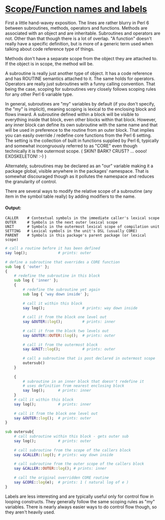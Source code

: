 [1]: https://rosettacode.org/wiki/Scope/Function_names_and_labels

# [Scope/Function names and labels][1]

First a little hand-wavey exposition. The lines are rather blurry in Perl 6 between subroutines, methods, operators and functions. Methods are associated with an object and are inheritable. Subroutines and operators are not. Other than that though there is a lot of overlap. "A function" doesn't really have a specific definition, but is more of a generic term used when talking about code reference type of things.



Methods don't have a separate scope from the object they are attached to. If the object is in scope, the method will be.



A subroutine is really just another type of object. It has a code reference and has ROUTINE semantics attached to it. The same holds for operators. Operators are really just subroutines with a funny calling convention. That being the case, scoping for subroutines very closely follows scoping rules for any other Perl 6 variable type.



In general, subroutines are "my" variables by default (if you don't specify, the "my" is implicit), meaning scoping is lexical to the enclosing block and flows inward. A subroutine defined within a block will be visible to everything inside that block, even other blocks within that block. However, any inner block can define its own subroutine with the same name and that will be used in preference to the routine from an outer block. That implies you can easily override / redefine core functions from the Perl 6 setting. The setting is the collection of built in functions supplied by Perl 6, typically and somewhat incongruously referred to as "CORE" even though technically it is the outermost scope. ( SKIN? BARK? CRUST? ... oooo! EXOSKELETON!&#160;:-) )



Alternately, subroutines may be declared as an "our" variable making it a package global, visible anywhere in the packages' namespace. That is somewhat discouraged though as it pollutes the namespace and reduces the granularity of control.



There are several ways to modify the relative scope of a subroutine (any item in the symbol table really) by adding modifiers to the name.


#### Output:
```
CALLER    # Contextual symbols in the immediate caller's lexical scope
OUTER     # Symbols in the next outer lexical scope
UNIT      # Symbols in the outermost lexical scope of compilation unit
SETTING   # Lexical symbols in the unit's DSL (usually CORE)
PARENT    # Symbols in this package's parent package (or lexical scope)
```
```raku
# call a routine before it has been defined
say log();              # prints: outer
 
# define a subroutine that overrides a CORE function
sub log { 'outer' }; 
{
    # redefine the subroutine in this block
    sub log { 'inner' };
    {
        # redefine the subroutine yet again
        sub log { 'way down inside' };
 
        # call it within this block
        say log();                 # prints: way down inside
 
        # call it from the block one level out
        say &OUTER::log();         # prints: inner
 
        # call it from the block two levels out
        say &OUTER::OUTER::log();  # prints: outer
 
        # call it from the outermost block
        say &UNIT::log();          # prints: outer
 
        # call a subroutine that is post declared in outermost scope
        outersub()
    }
 
    {
        # subroutine in an inner block that doesn't redefine it
        # uses definition from nearest enclosing block
        say log();      # prints: inner
    }
    # call it within this block
    say log();          # prints: inner
 
    # call it from the block one level out
    say &OUTER::log();  # prints: outer
}
 
sub outersub{ 
    # call subroutine within this block - gets outer sub
    say log();          # prints: outer
 
    # call subroutine from the scope of the callers block
    say &CALLER::log(); # prints: way down inside
 
    # call subroutine from the outer scope of the callers block
    say &CALLER::OUTER::log(); # prints: inner
 
    # call the original overridden CORE routine
    say &CORE::log(e);  # prints: 1 ( natural log of e )
}
```


Labels are less interesting and are typically useful only for control flow in looping constructs. They generally follow the same scoping rules as "my" variables. There is nearly always easier ways to do control flow though, so they aren't heavily used.